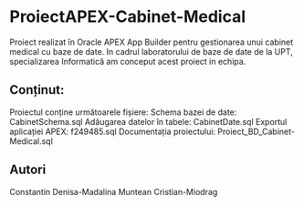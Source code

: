 # ProiectAPEX-Cabinet-Medical
Proiect realizat în Oracle APEX App Builder pentru gestionarea unui cabinet medical cu baze de date.
In cadrul laboratorului de baze de date de la UPT, specializarea Informatică am conceput acest proiect in echipa.

## Conținut:
Proiectul conține următoarele fișiere:
   Schema bazei de date: CabinetSchema.sql
   Adăugarea datelor în tabele: CabinetDate.sql
   Exportul aplicației APEX: f249485.sql
   Documentația proiectului: Proiect_BD_Cabinet-Medical.sql
   
## Autori
Constantin Denisa-Madalina
Muntean Cristian-Miodrag


